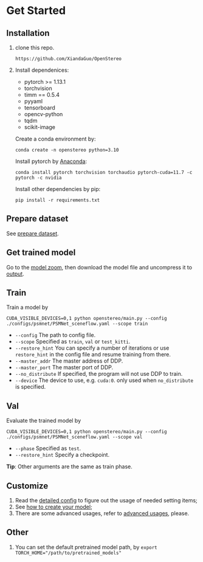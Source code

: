 # Get Started

## Installation

1. clone this repo.
    ```
    https://github.com/XiandaGuo/OpenStereo
    ```
2. Install dependenices:
    - pytorch >= 1.13.1
    - torchvision
    - timm == 0.5.4
    - pyyaml
    - tensorboard
    - opencv-python
    - tqdm
    - scikit-image

   Create a conda environment by:
   ```
   conda create -n openstereo python=3.10 
   ```
   Install pytorch by [Anaconda](https://pytorch.org/get-started/locally/):
   ```
   conda install pytorch torchvision torchaudio pytorch-cuda=11.7 -c pytorch -c nvidia
   ```
   Install other dependencies by pip:
   ```
   pip install -r requirements.txt
   ```

## Prepare dataset

See [prepare dataset](2.prepare_dataset.md).

## Get trained model

Go to the [model zoom](1.model_zoo.md), then download the model file and uncompress it to [output](output).

## Train

Train a model by

```
CUDA_VISIBLE_DEVICES=0,1 python openstereo/main.py --config ./configs/psmnet/PSMNet_sceneflow.yaml --scope train
```

- `--config` The path to config file.
- `--scope` Specified as `train`, `val` or `test_kitti`.
- `--restore_hint` You can specify a number of iterations or use `restore_hint` in the config file and resume training
  from there.
- `--master_addr` The master address of DDP.
- `--master_port` The master port of DDP.
- `--no_distribute` If specified, the program will not use DDP to train.
- `--device` The device to use, e.g. `cuda:0`. only used when `no_distribute` is specified.

## Val

Evaluate the trained model by

```
CUDA_VISIBLE_DEVICES=0,1 python openstereo/main.py --config ./configs/psmnet/PSMNet_sceneflow.yaml --scope val
```

- `--phase` Specified as `test`.
- `--restore_hint` Specify a checkpoint.

**Tip**: Other arguments are the same as train phase.

## Customize

1. Read the [detailed config](3.detailed_config.md) to figure out the usage of needed setting items;
2. See [how to create your model](4.how_to_create_your_model.md);
3. There are some advanced usages, refer to [advanced usages](5.advanced_usages.md), please.

## Other
1. You can set the default pretrained model path, by `export TORCH_HOME="/path/to/pretrained_models"`